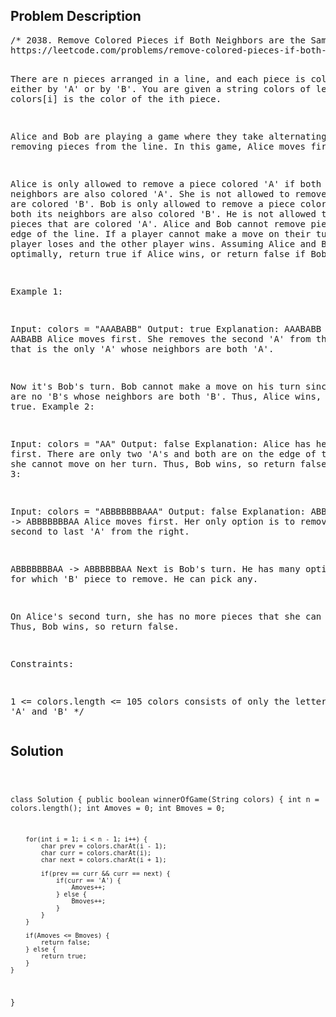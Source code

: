<!--
<style>
  body { font-family: Arial, sans-serif; }
  .container { max-width: 100%; margin: 50px auto; padding: 10px; }
  .comment-block { background-color: #f9f9f9; padding: 10px; border-left: 5px solid #ccc; max-width: 400px; margin: 20px auto; overflow-wrap: break-word; white-space: pre-wrap; }
  .code-block { background-color: #f4f4f4; padding: 10px; border: 1px solid #ddd; max-width: 400px; margin: 20px auto; overflow-wrap: break-word; white-space: pre-wrap; }
</style>
-->

<div class='container'>
<h2>Problem Description</h2>
<div class='comment-block'>
<pre>
/* 2038. Remove Colored Pieces if Both Neighbors are the Same Color
https://leetcode.com/problems/remove-colored-pieces-if-both-neighbors-are-the-same-color/description/

There are n pieces arranged in a line, and each piece is colored either 
by 'A' or by 'B'. You are given a string colors of length n where colors[i]
 is the color of the ith piece.

Alice and Bob are playing a game where they take alternating turns removing 
pieces from the line. In this game, Alice moves first.

Alice is only allowed to remove a piece colored 'A' if both its neighbors 
are also colored 'A'. She is not allowed to remove pieces that are colored 'B'.
Bob is only allowed to remove a piece colored 'B' if both its neighbors 
are also colored 'B'. He is not allowed to remove pieces that are colored 'A'.
Alice and Bob cannot remove pieces from the edge of the line.
If a player cannot make a move on their turn, that player loses and the other player wins.
Assuming Alice and Bob play optimally, return true if Alice wins, or return false if Bob wins.

 

Example 1:

Input: colors = "AAABABB"
Output: true
Explanation:
AAABABB -> AABABB
Alice moves first.
She removes the second 'A' from the left since that is the only 'A' whose neighbors are both 'A'.

Now it's Bob's turn.
Bob cannot make a move on his turn since there are no 'B's whose neighbors are both 'B'.
Thus, Alice wins, so return true.
Example 2:

Input: colors = "AA"
Output: false
Explanation:
Alice has her turn first.
There are only two 'A's and both are on the edge of the line, 
so she cannot move on her turn.
Thus, Bob wins, so return false.
Example 3:

Input: colors = "ABBBBBBBAAA"
Output: false
Explanation:
ABBBBBBBAAA -> ABBBBBBBAA
Alice moves first.
Her only option is to remove the second to last 'A' from the right.

ABBBBBBBAA -> ABBBBBBAA
Next is Bob's turn.
He has many options for which 'B' piece to remove. He can pick any.

On Alice's second turn, she has no more pieces that she can remove.
Thus, Bob wins, so return false.
 

Constraints:

1 <= colors.length <= 105
colors consists of only the letters 'A' and 'B'
*/
</pre>
</div>

<h2>Solution</h2>
<div class='code-block'>
<pre><code class='language-java'>

class Solution {
    public boolean winnerOfGame(String colors) {
        int n = colors.length();
        int Amoves = 0;
        int Bmoves = 0;

        for(int i = 1; i < n - 1; i++) {
            char prev = colors.charAt(i - 1);
            char curr = colors.charAt(i);
            char next = colors.charAt(i + 1);

            if(prev == curr && curr == next) {
                if(curr == 'A') {
                    Amoves++;
                } else {
                    Bmoves++;
                }
            }
        }

        if(Amoves <= Bmoves) {
            return false;
        } else {
            return true;
        }
    }
}</code></pre>
</div>
</div>
